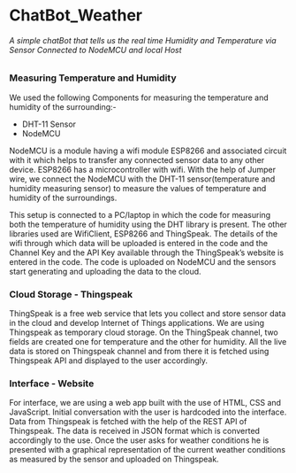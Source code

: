 # ChatBot_Weather
###### A simple chatBot that tells us the real time Humidity and Temperature via Sensor Connected to NodeMCU and local Host

### Measuring Temperature and Humidity
We used the following Components for measuring the temperature and humidity of the surrounding:-

- DHT-11 Sensor
- NodeMCU

NodeMCU is a module having a wifi module ESP8266 and associated circuit with it which helps to transfer any connected sensor data to any other device. ESP8266 has a microcontroller with wifi. With the help of Jumper wire, we connect the NodeMCU with the DHT-11 sensor(temperature and humidity measuring sensor) to measure the values of temperature and humidity of the surroundings.

This setup is connected to a PC/laptop in which the code for measuring both the temperature of humidity using the DHT library is present. The other libraries used are WifiClient, ESP8266 and ThingSpeak. The details of the wifi through which data will be uploaded is entered in the code and the Channel Key and the API Key available through the ThingSpeak’s website is entered in the code. The code is uploaded on NodeMCU and the sensors start generating and uploading the data to the cloud.

### Cloud Storage - Thingspeak
ThingSpeak is a free web service that lets you collect and store sensor data in the cloud and develop Internet of Things applications. We are using Thingspeak as temporary cloud storage. On the ThingSpeak channel, two fields are created one for temperature and the other for humidity. All the live data is stored on Thingspeak channel and from there it is fetched using Thingspeak API and displayed to the user accordingly.

### Interface - Website
For interface, we are using a web app built with the use of HTML, CSS and JavaScript. Initial conversation with the user is hardcoded into the interface. Data from Thingspeak is fetched with the help of the REST API of Thingspeak. The data is received in JSON format which is converted accordingly to the use. Once the user asks for weather conditions he is presented with a graphical representation of the current weather conditions as measured by the sensor and uploaded on Thingspeak. 
